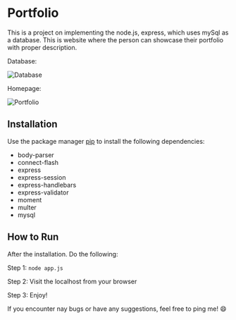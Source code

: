 # Portfolio

This is a project on implementing the node.js, express, which uses mySql as a database. This is website where the person can showcase their portfolio with proper description.

Database:

![Database](https://user-images.githubusercontent.com/40728119/90332794-c55b0880-dfdf-11ea-909f-f81107c8ab4e.JPG)

Homepage:

![Portfolio](https://user-images.githubusercontent.com/40728119/90332799-ce4bda00-dfdf-11ea-95b3-46a0970f4015.JPG)

## Installation 

Use the package manager [pip](https://pip.pypa.io/en/stable/) to install the following dependencies:

 * body-parser
 * connect-flash 
 * express
 * express-session
 * express-handlebars
 * express-validator
 * moment
 * multer
 * mysql
 
## How to Run 
  After the installation. Do the following:
  
  Step 1: ```
          node app.js
          ```
          
  Step 2: Visit the localhost from your browser
  
  Step 3: Enjoy!
  
  If you encounter nay bugs or have any suggestions, feel free to ping me! :smile:
